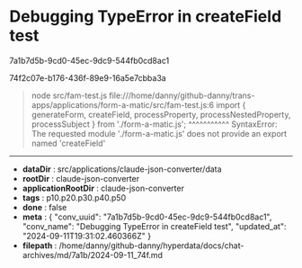 # Debugging TypeError in createField test

7a1b7d5b-9cd0-45ec-9dc9-544fb0cd8ac1

74f2c07e-b176-436f-89e9-16a5e7cbba3a

> node src/fam-test.js
file:///home/danny/github-danny/trans-apps/applications/form-a-matic/src/fam-test.js:6
import { generateForm, createField, processProperty, processNestedProperty, processSubject } from './form-a-matic.js';
                       ^^^^^^^^^^^
SyntaxError: The requested module './form-a-matic.js' does not provide an export named 'createField'

---

* **dataDir** : src/applications/claude-json-converter/data
* **rootDir** : claude-json-converter
* **applicationRootDir** : claude-json-converter
* **tags** : p10.p20.p30.p40.p50
* **done** : false
* **meta** : {
  "conv_uuid": "7a1b7d5b-9cd0-45ec-9dc9-544fb0cd8ac1",
  "conv_name": "Debugging TypeError in createField test",
  "updated_at": "2024-09-11T19:31:02.460366Z"
}
* **filepath** : /home/danny/github-danny/hyperdata/docs/chat-archives/md/7a1b/2024-09-11_74f.md